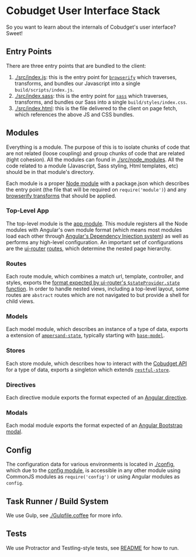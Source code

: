 # Cobudget User Interface Stack

So you want to learn about the internals of Cobudget's user interface? Sweet!

## Entry Points

There are three entry points that are bundled to the client:

1. [./src/index.js](./src/index.js): this is the entry point for [`browserify`](http://browserify.org) which traverses, transforms, and bundles our Javascript into a single `build/scripts/index.js`.
1. [./src/index.sass](./src/index.sass): this is the entry point for [`sass`](http://sass-lang.com) which traverses, transforms, and bundles our Sass into a single `build/styles/index.css`.
1. [./src/index.html](./src/index.html): this is the file delivered to the client on page fetch, which references the above JS and CSS bundles.

## Modules

Everything is a module. The purpose of this is to isolate chunks of code that are not related (loose coupling) and group chunks of code that are related (tight cohesion). All the modules can found in [./src/node_modules](./src/node_modules). All the code related to a module (Javascript, Sass styling, Html templates, etc) should be in that module's directory.

Each module is a proper [Node module](https://github.com/substack/browserify-handbook#node-packaged-modules) with a package.json which describes the entry point (the file that will be required on `require('module')`) and any [browserify transforms](https://github.com/substack/browserify-handbook#browserifytransform-field) that should be applied.

### Top-Level App

The top-level module is the [app module](./src/node_modules/app). This module registers all the Node modules with Angular's own module format (which means most modules load each other through [Angular's Dependency Injection system](https://docs.angularjs.org/guide/di)) as well as performs any high-level configuration. An important set of configurations are the [ui-router](https://github.com/angular-ui/ui-router) [routes](./src/node_modules/app/routes.coffee), which determine the nested page hierarchy.

### Routes

Each route module, which combines a match url, template, controller, and styles, exports the [format expected by ui-router's `$stateProvider.state` function](https://github.com/angular-ui/ui-router/wiki). In order to handle nested views, including a top-level layout, some routes are `abstract` routes which are not navigated to but provide a shell for child views.

### Models

Each model module, which describes an instance of a type of data, exports a extension of [`ampersand-state`](https://github.com/AmpersandJS/ampersand-state/), typically starting with [`base-model`](./src/node_modules/base-model).

### Stores

Each store module, which describes how to interact with the [Cobudget API](https://github.com/cobudget/cobudget-api) for a type of data, exports a singleton which extends [`restful-store`](./src/node_modules/restful-store).

### Directives

Each directive module exports the format expected of an [Angular directive](https://docs.angularjs.org/guide/directive).

### Modals

Each modal module exports the format expected of an [Angular Bootstrap modal](https://angular-ui.github.io/bootstrap/#/modal).

## Config

The configuration data for various environments is located in [./config](./config), which due to the [config module](./src/node_modules/config), is accessible in any other module using CommonJS modules as `require('config')` or using Angular modules as `config`.

## Task Runner / Build System

We use Gulp, see [./Gulpfile.coffee](./Gulpfile.coffee) for more info.

## Tests

We use Protractor and Testling-style tests, see [README](./README.md) for how to run.
